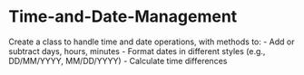 # Time-and-Date-Management
Create a class to handle time and date operations, with methods to:  - Add or subtract days, hours, minutes - Format dates in different styles (e.g., DD/MM/YYYY, MM/DD/YYYY) - Calculate time differences
